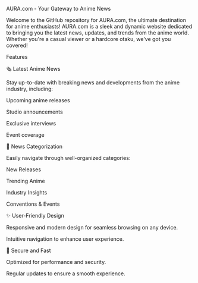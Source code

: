 AURA.com - Your Gateway to Anime News

Welcome to the GitHub repository for AURA.com, the ultimate destination for anime enthusiasts! AURA.com is a sleek and dynamic website dedicated to bringing you the latest news, updates, and trends from the anime world. Whether you're a casual viewer or a hardcore otaku, we've got you covered!

Features

🗞️ Latest Anime News

Stay up-to-date with breaking news and developments from the anime industry, including:

Upcoming anime releases

Studio announcements

Exclusive interviews

Event coverage

📰 News Categorization

Easily navigate through well-organized categories:

New Releases

Trending Anime

Industry Insights

Conventions & Events

✨ User-Friendly Design

Responsive and modern design for seamless browsing on any device.

Intuitive navigation to enhance user experience.

🔐 Secure and Fast

Optimized for performance and security.

Regular updates to ensure a smooth experience.
